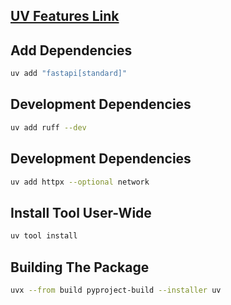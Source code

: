 ## [UV Features Link](https://docs.astral.sh/uv/getting-started/features/#scripts)

## Add Dependencies

```sh
uv add "fastapi[standard]"
```

## Development Dependencies

```sh
uv add ruff --dev
```

## Development Dependencies

```sh
uv add httpx --optional network
```

## Install Tool User-Wide

```sh
uv tool install
```

## Building The Package

```sh
uvx --from build pyproject-build --installer uv
```
